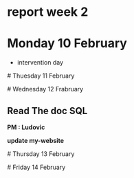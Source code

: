 # report week 2 

# Monday 10 February 

- intervention day

# Thuesday 11 February 


# Wednesday 12 Frabruary

## Read The doc SQL

**PM : Ludovic** 

**update my-website**

# Thursday 13 February 


# Friday 14 February